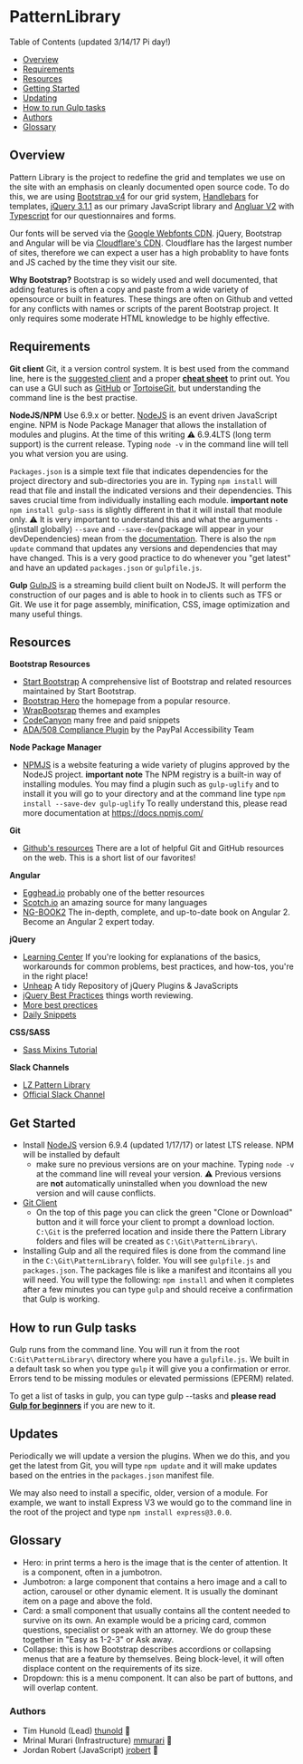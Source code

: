 # PatternLibrary
Table of Contents
(updated 3/14/17 Pi day!) 

 - [Overview](#overview)
 - [Requirements](#requirements)
 - [Resources](#resources)
 - [Getting Started](#get-started)
 - [Updating](#updates)
 - [How to run Gulp tasks](#how-to-run-gulp-tasks)
 - [Authors](#authors)
 - [Glossary](#glossary)

## Overview
Pattern Library is the project to redefine the grid and templates we use on the site with an emphasis on cleanly documented open source code. To do this, we are using [Bootstrap v4](http://www.getbootstrap.com) for our grid system, [Handlebars](http://handlebarsjs.com/) for templates, [jQuery 3.1.1](http://jquery.com/) as our primary JavaScript library and [Angluar V2](https://angular.io/) with [Typescript](https://www.typescriptlang.org/) for our questionnaires and forms.

Our fonts will be served via the [Google Webfonts CDN](https://fonts.google.com/). jQuery, Bootstrap and Angular will be via [Cloudflare's CDN](https://cdnjs.com/). Cloudflare has the largest number of sites, therefore we can expect a user has a high probablity to have fonts and JS cached by the time they visit our site.

**Why Bootstrap?**
Bootstrap is so widely used and well documented, that adding features is often a copy and paste from a wide variety of opensource or built in features. These things are often on Github and vetted for any conflicts with names or scripts of the parent Bootstrap project. It only requires some moderate HTML knowledge to be highly effective.
## Requirements
**Git client**
Git, it a version control system. It is best used from the command line, here is the [suggested client](https://git-scm.com/download/win) and a proper [**cheat sheet**](https://www.git-tower.com/blog/git-cheat-sheet/) to print out. You can use a GUI such as [GitHub](https://desktop.github.com/) or [TortoiseGit](https://tortoisegit.org/download/), but understanding the command line is the best practise.

**NodeJS/NPM** Use 6.9.x or better.
[NodeJS](https://nodejs.org/en/) is an event driven JavaScript engine. NPM is Node Package Manager that allows the installation of modules and plugins. At the time of this writing :warning: 6.9.4LTS (long term support) is the current release. Typing `node -v` in the command line will tell you what version you are using.

`Packages.json` is a simple text file that indicates dependencies for the project directory and sub-directories you are in. Typing `npm install` will read that file and install the indicated versions and their dependencies. This saves crucial time from individually installing each module. **important note** `npm install gulp-sass` is slightly different in that it will install that module only. :warning: It is very important to understand this and what the arguments `-g`(install globally) `--save` and `--save-dev`(package will appear in your devDependencies) mean from the [documentation](https://docs.npmjs.com/). There is also the `npm update` command that updates any versions and dependencies that may have changed. This is a very good practice to do whenever you "get latest" and have an updated `packages.json` or `gulpfile.js`.


**Gulp**
[GulpJS](http://gulpjs.com/) is a streaming build client built on NodeJS. It will perform the construction of our pages and is able to hook in to clients such as TFS or Git. We use it for page assembly, minification, CSS, image optimization and many useful things.
## Resources
**Bootstrap Resources**
 - [Start Bootstrap](https://startbootstrap.com/bootstrap-resources/) A comprehensive list of Bootstrap and related resources maintained by Start Bootstrap.
 - [Bootstrap Hero](http://www.bootstraphero.com/the-big-badass-list-of-twitter-bootstrap-resources) the homepage from a popular resource.
 - [WrapBootsrap](https://wrapbootstrap.com/themes) themes and examples
 - [CodeCanyon](https://codecanyon.net/) many free and paid snippets
 - [ADA/508 Compliance Plugin](https://github.com/paypal/bootstrap-accessibility-plugin) by the PayPal Accessibility Team

**Node Package Manager**
 - [NPMJS](http://www.npmjs.com) is a website featuring a wide variety of plugins approved by the NodeJS project. **important note** The NPM registry is a built-in way of installing modules. You may find a plugin such as `gulp-uglify` and to install it you will go to your directory and at the command line type `npm install --save-dev gulp-uglify` To really understand this, please read more documentation at https://docs.npmjs.com/

**Git**
 - [Github's resources](https://help.github.com/articles/git-and-github-learning-resources/) There are a lot of helpful Git and GitHub resources on the web. This is a short list of our favorites!

**Angular**
 - [Egghead.io](https://egghead.io/courses) probably one of the better resources
 - [Scotch.io](https://scotch.io/tag/angular-js) an amazing source for many languages
 - [NG-BOOK2](https://www.ng-book.com/2/) The in-depth, complete, and up-to-date book on Angular 2. Become an Angular 2 expert today.

**jQuery**
 - [Learning Center](https://learn.jquery.com/) If you're looking for explanations of the basics, workarounds for common problems, best practices, and how-tos, you're in the right place!
 - [Unheap](http://www.unheap.com/) A tidy Repository of jQuery Plugins & JavaScripts
 - [jQuery Best Practices](http://lab.abhinayrathore.com/jquery-standards/) things worth reviewing.
 - [More best prectices](http://gregfranko.com/jquery-best-practices/#/)
 - [Daily Snippets](http://jquer.in/)

**CSS/SASS**
 - [Sass Mixins Tutorial](https://scotch.io/tutorials/how-to-use-sass-mixins)

**Slack Channels**
 - [LZ Pattern Library](https://legalzoom.slack.com/archives/pattern_library_proj)
 - [Official Slack Channel](https://getbootstrap.slack.com/messages/general/)

## Get Started
 - Install [NodeJS](https://nodejs.org/en/) version 6.9.4 (updated 1/17/17)  or latest LTS release. NPM will be installed by default 
   - make sure no previous versions are on your machine. Typing `node -v` at the command line will reveal your version. :warning: Previous versions are **not** automatically uninstalled when you download the new version and will cause conflicts.
 - [Git Client](https://git-scm.com/download/win) 
   - On the top of this page you can click the green "Clone or Download" button and it will force your client to prompt a download loction. `C:\Git` is the preferred location and inside there the Pattern Library folders and files will be created as `C:\Git\PatternLibrary\`. 
 - Installing Gulp and all the required files is done from the command line in the `C:\Git\PatternLibrary\` folder. You will see `gulpfile.js` and `packages.json`. The packages file is like a manifest and itcontains all you will need. You will type the following: `npm install` and when it completes after a few minutes you can type `gulp` and should receive a confirmation that Gulp is working.

## How to run Gulp tasks
Gulp runs from the command line. You will run it from the root `C:Git\PatternLibrary\` directory where you have a `gulpfile.js`. We built in a default task so when you type `gulp` it will give you a confirmation or error. Errors tend to be missing modules or elevated permissions (EPERM) related.

To get a list of tasks in gulp, you can type gulp --tasks and **please read [Gulp for beginners](https://css-tricks.com/gulp-for-beginners/)** if you are new to it.

## Updates
Periodically we will update a version the plugins. When we do this, and you get the latest from Git, you will type `npm update` and it will make updates based on the entries in the `packages.json` manifest file.

We may also need to install a specific, older, version of a module. For example, we want to install Express V3 we would go to the command line in the root of the project and type `npm install express@3.0.0`.

## Glossary
 - Hero: in print terms a hero is the image that is the center of attention. It is a component, often in a jumbotron.
 - Jumbotron: a large component that contains a hero image and a call to action, carousel or other dynamic element. It is usually the dominant item on a page and above the fold.
 - Card: a small component that usually contains all the content needed to survive on its own. An example would be a pricing card, common questions, specialist or speak with an attorney. We do group these together in "Easy as 1-2-3" or Ask away.
 - Collapse: this is how Bootstrap describes accordions or collapsing menus that are a feature by themselves. Being block-level, it will often displace content on the requirements of its size.
 - Dropdown: this is a menu component. It can also be part of buttons, and will overlap content.
 
### Authors
 - Tim Hunold (Lead) [thunold](mailto:thunold@legalzoom.com?subject=Pattern%20Library) :crown:
 - Mrinal Murari (Infrastructure) [mmurari](mailto:mmurari@legalzoom.com?subject=Pattern%20Library) :tophat:
 - Jordan Robert (JavaScript) [jrobert](mailto:jrobert@legalzoom.com?subject=Pattern%20Library) :beer:

